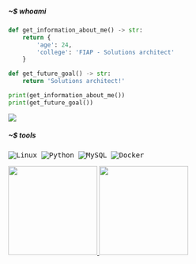 ##### ~$ whoami





```python
def get_information_about_me() -> str:
    return {
        'age': 24,
        'college': 'FIAP - Solutions architect'
    }

def get_future_goal() -> str:
    return 'Solutions architect!'

print(get_information_about_me())
print(get_future_goal())
```
<div >
  
  <a href="mailto:pedro-sax1@outlook.com" target="_blank"><img src ="https://img.shields.io/badge/Microsoft_Outlook-0078D4?style=for-the-badge&logo=microsoft-outlook&logoColor=white)" target="_blank"></a>  
  
</div>

<div style="display: inline_block">
  
  ##### ~$ tools
  <kbd> ![Linux](https://img.shields.io/badge/Linux-FCC624?style=for-the-badge&logo=linux&logoColor=black) </kbd>
  <kbd> ![Python](https://img.shields.io/badge/python-3670A0?style=for-the-badge&logo=python&logoColor=ffdd54) </kbd>
  <kbd> ![MySQL](https://img.shields.io/badge/mysql-%2300f.svg?style=for-the-badge&logo=mysql&logoColor=white) </kbd>
  <kbd> ![Docker](https://img.shields.io/badge/Docker-Link_Aqui-2496ED?style=flat&logo=docker&logoColor=white)</kbd>


  <div>
    <a href="https://github.com/PedroHRodrigues1">
    <img height="180em" src="https://github-readme-stats.vercel.app/api?username=PedroHRodrigues1&theme=dark&show_icons=true"/>
    <img height="180em" src="https://github-readme-stats.vercel.app/api/top-langs/?username=PedroHRodrigues1&theme=dark"/>
  </div>
</div>
  
<br>
